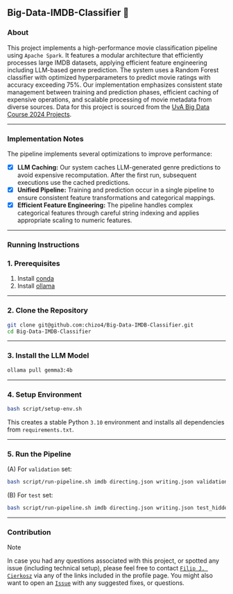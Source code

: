 ## **Big-Data-IMDB-Classifier** 🍿

### **About**
This project implements a high-performance movie classification pipeline using `Apache Spark`. It features a modular architecture that efficiently processes large IMDB datasets, applying efficient feature engineering including LLM-based genre prediction. The system uses a Random Forest classifier with optimized hyperparameters to predict movie ratings with accuracy exceeding 75%. Our implementation emphasizes consistent state management between training and prediction phases, efficient caching of expensive operations, and scalable processing of movie metadata from diverse sources. Data for this project is sourced from the [UvA Big Data Course 2024 Projects](https://github.com/hazourahh/big-data-course-2024-projects).

---

### **Implementation Notes**

The pipeline implements several optimizations to improve performance:
- [X] **LLM Caching:** Our system caches LLM-generated genre predictions to avoid expensive recomputation. After the first run, subsequent executions use the cached predictions.
- [X] **Unified Pipeline:** Training and prediction occur in a single pipeline to ensure consistent feature transformations and categorical mappings.
- [X] **Efficient Feature Engineering:** The pipeline handles complex categorical features through careful string indexing and applies appropriate scaling to numeric features.

---

### **Running Instructions**

### 1. Prerequisites
1. Install [conda](https://docs.conda.io/projects/conda/en/latest/user-guide/install/index.html)
2. Install [ollama](https://ollama.com/download)

---

### 2. Clone the Repository
```bash
git clone git@github.com:chizo4/Big-Data-IMDB-Classifier.git
cd Big-Data-IMDB-Classifier
```

---

### 3. Install the LLM Model

```bash
ollama pull gemma3:4b
```

---

### 4. Setup Environment

```bash
bash script/setup-env.sh
```

This creates a stable Python `3.10` environment and installs all dependencies from `requirements.txt`.

---

### 5. Run the Pipeline

(A) For `validation` set:

```bash
bash script/run-pipeline.sh imdb directing.json writing.json validation_hidden.csv gemma3:4b
```

(B) For `test` set:

```bash
bash script/run-pipeline.sh imdb directing.json writing.json test_hidden.csv gemma3:4b
```

---

### **Contribution**

> [!NOTE]
> In case you had any questions associated with this project, or spotted any issue (including technical setup), please feel free to contact [`Filip J. Cierkosz`](https://github.com/chizo4) via any of the links included in the profile page. You might also want to open an [`Issue`](https://github.com/chizo4/JusTreeAI/issues/new?template=Blank+issue) with any suggested fixes, or questions.
